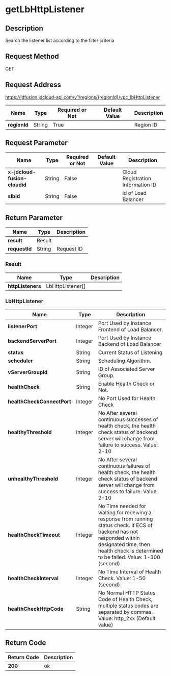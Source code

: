 # getLbHttpListener


## Description
Search the listener list according to the filter criteria

## Request Method
GET

## Request Address
https://jdfusion.jdcloud-api.com/v1/regions/{regionId}/vpc_lbHttpListener

|Name|Type|Required or Not|Default Value|Description|
|---|---|---|---|---|
|**regionId**|String|True| |Region ID|

## Request Parameter
|Name|Type|Required or Not|Default Value|Description|
|---|---|---|---|---|
|**x-jdcloud-fusion-cloudid**|String|False| |Cloud Registration Information ID|
|**slbid**|String|False| |id of Load Balancer|


## Return Parameter
|Name|Type|Description|
|---|---|---|
|**result**|Result| |
|**requestId**|String|Request ID|

### Result
|Name|Type|Description|
|---|---|---|
|**httpListeners**|LbHttpListener[]| |
### LbHttpListener
|Name|Type|Description|
|---|---|---|
|**listenerPort**|Integer|Port Used by Instance Frontend of Load Balancer.|
|**backendServerPort**|Integer|Port Used by Instance Backend of Load Balancer|
|**status**|String|Current Status of Listening|
|**scheduler**|String|Scheduling Algorithm.|
|**vServerGroupId**|String|ID of Associated Server Group.|
|**healthCheck**|String|Enable Health Check or Not.|
|**healthCheckConnectPort**|Integer|No  Port Used for Health Check|
|**healthyThreshold**|Integer|No  After several continuous successes of health check, the health check status of backend server will change from failure to success. Value: 2-10|
|**unhealthyThreshold**|Integer|No  After several continuous failures of health check, the health check status of backend server will change from success to failure. Value: 2-10|
|**healthCheckTimeout**|Integer|No  Time needed for waiting for receiving a response from running status check. If ECS of backend has not responded within designated time, then health check is determined to be failed. Value: 1-300 (second)|
|**healthCheckInterval**|Integer|No  Time Interval of Health Check. Value: 1-50 (second)|
|**healthCheckHttpCode**|String|No  Normal HTTP Status Code of Health Check, multiple status codes are separated by commas. Value: http_2xx (Default value) | http_3xx | http_4xx | http_5xx|

## Return Code
|Return Code|Description|
|---|---|
|**200**|ok|
